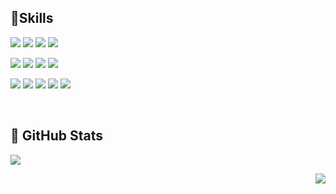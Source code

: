 ## 💪Skills

<img src="https://img.shields.io/badge/javascript-F7DF1E?style=flat&logo=javascript&logoColor=white"/> <img src="https://img.shields.io/badge/Python-3776AB?style=flat&logo=Python&logoColor=white"/> <img src="https://img.shields.io/badge/Node.js-339933?style=flat&logo=Node.js&logoColor=white"/> <img src="https://img.shields.io/badge/Express-000000?style=flat&logo=Express&logoColor=white"/> 

<img src="https://img.shields.io/badge/MySQL-4479A1?style=flat&logo=MySQL&logoColor=white"/> <img src="https://img.shields.io/badge/MongoDB-47A248?style=flat&logo=MongoDB&logoColor=white"/> <img src="https://img.shields.io/badge/Redis-DC382D?style=flat&logo=Redis&logoColor=white"/>  <img src="https://img.shields.io/badge/Jest-C21325?style=flat&logo=Jest&logoColor=white"/>  

<img src="https://img.shields.io/badge/Swagger-85EA2D?style=flat&logo=Swagger&logoColor=white"/> <img src="https://img.shields.io/badge/vsCode-blue?style=flat&logo=visualstudiocode&logoColor=white" /> <img src="https://img.shields.io/badge/gitHub-181717?style=flat&logo=github&logoColor=white"/> <img src="https://img.shields.io/badge/Postman-FF6c37?style=flat&logo=Postman&logoColor=white"/> <img src="https://img.shields.io/badge/notion-000000?style=flat&logo=notion&logoColor=white"/>

<br>

## 📜 GitHub Stats
<span><img src="https://github-readme-stats.vercel.app/api?username=eksql0645&show_icons=true&count_private=true"/></span>
<p align="right"><a href="https://hits.seeyoufarm.com"><img src="https://hits.seeyoufarm.com/api/count/incr/badge.svg?url=https%3A%2F%2Fgithub.com%2Feksql0645%2Fhit-counter&count_bg=%23B8DDFF&title_bg=%23FFBAD7&icon=&icon_color=%23CFCFCF&title=hits&edge_flat=false"/></a></p>
